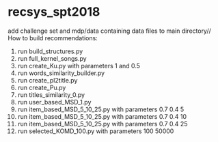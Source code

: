 # recsys_spt2018
add challenge set and mdp/data containing data files to main directory//
How to build recommendations:
1) run build_structures.py
2) run full_kernel_songs.py
3) run create_Ku.py with parameters 1 and 0.5
4) run words_similarity_builder.py
5) run create_pl2title.py
6) run create_Pu.py
7) run titles_similarity_0.py
8) run user_based_MSD_1.py
9) run item_based_MSD_5_10_25.py with parameters 0.7 0.4 5
10) run item_based_MSD_5_10_25.py with parameters 0.7 0.4 10
11) run item_based_MSD_5_10_25.py with parameters 0.7 0.4 25
12) run selected_KOMD_100.py with parameters 100 50000
